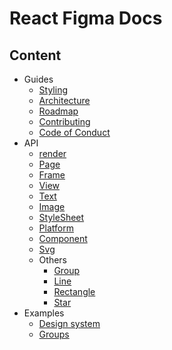 # React Figma Docs

## Content

* Guides
  + [Styling](./docs/styling.md)
  + [Architecture](./docs/architecture.md)
  + [Roadmap](./docs/roadmap.md)
  + [Contributing](./contributing.md)
  + [Code of Conduct](./CODE_OF_CONDUCT.md)
* API
  + [render](./src/render.md)
  + [Page](./src/components/page/Page.md)
  + [Frame](./src/components/frame/Frame.md)
  + [View](./src/components/view/View.md)
  + [Text](./src/components/text/Text.md)
  + [Image](./src/components/Image/Image.md)
  + [StyleSheet](./src/helpers/StyleSheet.md)
  + [Platform](./src/helpers/Platform.md)
  + [Component](./src/components/component/Component.md)
  + [Svg](./src/components/svg/Svg.md)
  + Others
    - [Group](./src/components/group/Group.md)
    - [Line](./src/components/line/Line.md)
    - [Rectangle](./src/components/rectangle/Rectangle.md)    
    - [Star](./src/components/star/Star.md)
* Examples
  + [Design system](./examples/design-system/README.md)
  + [Groups](./examples/groups/README.md)
